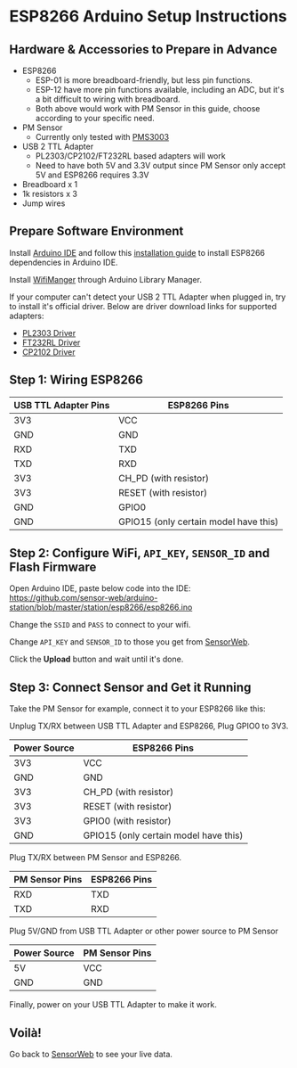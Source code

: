 ESP8266 Arduino Setup Instructions
==================================

## Hardware & Accessories to Prepare in Advance

- ESP8266
    + ESP-01 is more breadboard-friendly, but less pin functions.
    + ESP-12 have more pin functions available, including an ADC, but it's a bit difficult to wiring with breadboard.
    + Both above would work with PM Sensor in this guide, choose according to your specific need.
- PM Sensor
    + Currently only tested with [PMS3003][PMS3003]
- USB 2 TTL Adapter
    + PL2303/CP2102/FT232RL based adapters will work
    + Need to have both 5V and 3.3V output since PM Sensor only accept 5V and ESP8266 requires 3.3V
- Breadboard x 1
- 1k resistors x 3
- Jump wires

## Prepare Software Environment

Install [Arduino IDE][arduino-download] and follow this [installation guide][esp8266-install] to install ESP8266 dependencies in Arduino IDE.

Install [WifiManger][wifi-manager] through Arduino Library Manager.

If your computer can't detect your USB 2 TTL Adapter when plugged in, try to install it's official driver. 
Below are driver download links for supported adapters:
* [PL2303 Driver][PL2303]
* [FT232RL Driver][FT232RL]
* [CP2102 Driver][CP2102]

## Step 1: Wiring ESP8266

USB TTL Adapter Pins| ESP8266 Pins
--- | -----
3V3 | VCC
GND | GND
RXD | TXD
TXD | RXD
3V3 | CH_PD (with resistor)
3V3 | RESET (with resistor)
GND | GPIO0
GND | GPIO15 (only certain model have this)


## Step 2: Configure WiFi, `API_KEY`, `SENSOR_ID` and Flash Firmware

Open Arduino IDE, paste below code into the IDE:
https://github.com/sensor-web/arduino-station/blob/master/station/esp8266/esp8266.ino

Change the `SSID` and `PASS` to connect to your wifi. 

Change `API_KEY` and `SENSOR_ID` to those you get from [SensorWeb][sensorweb].

Click the **Upload** button and wait until it's done.

## Step 3: Connect Sensor and Get it Running

Take the PM Sensor for example, connect it to your ESP8266 like this:

Unplug TX/RX between USB TTL Adapter and ESP8266,
Plug GPIO0 to 3V3.

Power Source| ESP8266 Pins
--- | ----
3V3 | VCC
GND | GND
3V3 | CH_PD (with resistor)
3V3 | RESET (with resistor)
3V3 | GPIO0 (with resistor)
GND | GPIO15 (only certain model have this)

Plug TX/RX between PM Sensor and ESP8266.

PM Sensor Pins| ESP8266 Pins
--- | ----
RXD | TXD
TXD | RXD

Plug 5V/GND from USB TTL Adapter or other power source to PM Sensor

Power Source| PM Sensor Pins
--- | ----
5V  | VCC
GND | GND

Finally, power on your USB TTL Adapter to make it work.

## Voilà!

Go back to [SensorWeb][sensorweb] to see your live data.

[PMS3003]: https://goo.gl/CIVGjF
[arduino-download]: https://www.arduino.cc/en/Main/Software
[wifi-manager]: https://github.com/tzapu/WiFiManager#quick-start
[esp8266-install]: http://esp8266.github.io/Arduino/versions/2.1.0/doc/installing.html
[PL2303]: http://goo.gl/KuqY4h
[CP2102]: http://goo.gl/jSnHO0
[FT232RL]: http://goo.gl/IYHhQI
[sensorweb]: https://sensorweb.io/pm25/
